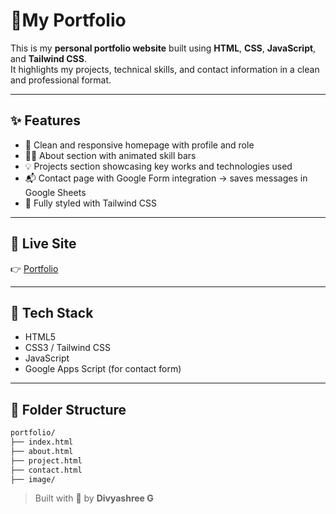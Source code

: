 # 💼My Portfolio 

This is my **personal portfolio website** built using **HTML**, **CSS**, **JavaScript**, and **Tailwind CSS**.  
It highlights my projects, technical skills, and contact information in a clean and professional format.

---

## ✨ Features
- 🎯 Clean and responsive homepage with profile and role
- 👩‍💻 About section with animated skill bars
- 💡 Projects section showcasing key works and technologies used
- 📬 Contact page with Google Form integration → saves messages in Google Sheets
- 💙 Fully styled with Tailwind CSS

---

## 🔗 Live Site  
👉 [Portfolio](https://divyashreeg7.github.io/Portfolio/)

---

## 📌 Tech Stack  
- HTML5  
- CSS3 / Tailwind CSS  
- JavaScript  
- Google Apps Script (for contact form)

---

## 📂 Folder Structure
```sh 
portfolio/
├── index.html
├── about.html
├── project.html
├── contact.html
├── image/

```
> Built with 💙 by **Divyashree G**
